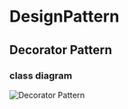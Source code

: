 # DesignPattern
## Decorator Pattern

### class diagram

![Decorator Pattern](images/decorator.uml)

